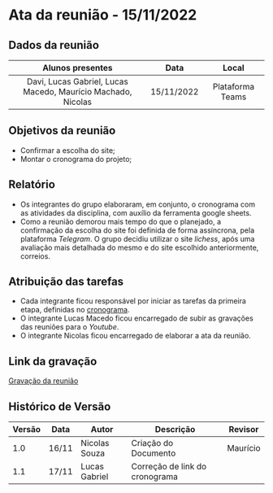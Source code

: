 # Ata da reunião - 15/11/2022

## Dados da reunião

|                          Alunos presentes                           |    Data    |      Local       |
| :-----------------------------------------------------------------: | :--------: | :--------------: |
| Davi, Lucas Gabriel, Lucas Macedo, Maurício Machado, Nicolas        | 15/11/2022 | Plataforma Teams |

## Objetivos da reunião

- Confirmar a escolha do site;
- Montar o cronograma do projeto;

## Relatório

- Os integrantes do grupo elaboraram, em conjunto, o cronograma com as atividades da disciplina, com auxílio da ferramenta google sheets.
- Como a reunião demorou mais tempo do que o planejado, a confirmação da escolha do site foi definida de forma assíncrona, pela plataforma _Telegram_. O grupo decidiu utilizar o site _lichess_, após uma avaliação mais detalhada do mesmo e do site escolhido anteriormente, correios.

## Atribuição das tarefas

- Cada integrante ficou responsável por iniciar as tarefas da primeira etapa, definidas no [cronograma](../planejamento/cronograma##2-cronograma-ponto-de-controle-1.md).
- O integrante Lucas Macedo ficou encarregado de subir as gravações das reuniões para o _Youtube_.
- O integrante Nicolas ficou encarregado de elaborar a ata da reunião.

## Link da gravação

[Gravação da reunião](https://youtu.be/0FsZVZMsJEY)

## Histórico de Versão

| Versão | Data  | Autor         | Descrição                      | Revisor  |
| ------ | ----- | ------------- | ------------------------------ | -------- |
| 1.0    | 16/11 | Nicolas Souza | Criação do Documento           | Maurício |
| 1.1    | 17/11 | Lucas Gabriel | Correção de link do cronograma |          |